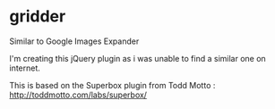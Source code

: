 gridder
=======

Similar to Google Images Expander 

I'm creating this jQuery plugin as i was unable to find a similar one on internet. 

This is based on the Superbox plugin from Todd Motto : http://toddmotto.com/labs/superbox/
